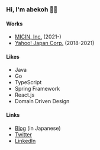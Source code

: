 ### Hi, I'm abekoh 👋😝

#### Works
- [MICIN, Inc.](https://micin.jp/) (2021-)
- [Yahoo! Japan Corp.](https://about.yahoo.co.jp/en/info/company/) (2018-2021)

#### Likes
- Java
- Go
- TypeScript
- Spring Framework
- React.js
- Domain Driven Design

#### Links
- [Blog](https://blog.abekoh.dev/) (in Japanese)
- [Twitter](https://twitter.com/abekoh_bcky)
- [LinkedIn](https://www.linkedin.com/in/kotaro-abe-328046132/)
